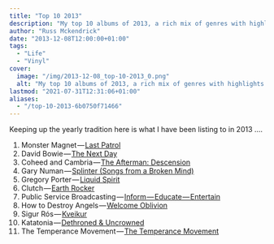 ```yaml
---
title: "Top 10 2013"
description: "My top 10 albums of 2013, a rich mix of genres with highlights from Monster Magnet, David Bowie, and more, showcasing the year's standout music."
author: "Russ Mckendrick"
date: "2013-12-08T12:00:00+01:00"
tags:
  - "Life"
  - "Vinyl"
cover:
  image: "/img/2013-12-08_top-10-2013_0.png"
  alt: "My top 10 albums of 2013, a rich mix of genres with highlights from Monster Magnet, David Bowie, and more, showcasing the year's standout music."
lastmod: "2021-07-31T12:31:06+01:00"
aliases:
  - "/top-10-2013-6b0750f71466"
---
```


Keeping up the yearly tradition here is what I have been listing to in 2013 ….

1. Monster Magnet — [Last Patrol](http://en.wikipedia.org/wiki/Last_Patrol)
2. David Bowie — [The Next Day](http://en.wikipedia.org/wiki/The_Next_Day)
3. Coheed and Cambria — [The Afterman: Descension](http://en.wikipedia.org/wiki/The_Afterman:_Descension)
4. Gary Numan — [Splinter (Songs from a Broken Mind)](http://en.wikipedia.org/wiki/Splinter_%28Songs_from_a_Broken_Mind%29)
5. Gregory Porter — [Liquid Spirit](http://en.wikipedia.org/wiki/Liquid_Spirit)
6. Clutch — [Earth Rocker](http://en.wikipedia.org/wiki/Earth_Rocker)
7. Public Service Broadcasting — [Inform — Educate — Entertain](http://en.wikipedia.org/wiki/Public_Service_Broadcasting_%28band%29)
8. How to Destroy Angels — [Welcome Oblivion](http://en.wikipedia.org/wiki/Welcome_Oblivion)
9. Sigur Rós — [Kveikur](http://en.wikipedia.org/wiki/Kveikur)
10. Katatonia — [Dethroned & Uncrowned](http://en.wikipedia.org/wiki/Katatonia#Dead_End_Kings_.282012.E2.80.93present.29)
11. The Temperance Movement — [The Temperance Movement](http://bit.ly/1aQwjnT)
